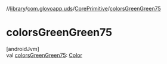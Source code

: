//[library](../../../index.md)/[com.glovoapp.uds](../index.md)/[CorePrimitive](index.md)/[colorsGreenGreen75](colors-green-green75.md)

# colorsGreenGreen75

[androidJvm]\
val [colorsGreenGreen75](colors-green-green75.md): [Color](https://developer.android.com/reference/kotlin/androidx/compose/ui/graphics/Color.html)
